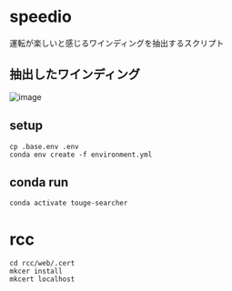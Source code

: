 # speedio

運転が楽しいと感じるワインディングを抽出するスクリプト

## 抽出したワインディング

![image](https://github.com/ritogk/speedio/assets/72111956/9c29dc11-b058-4f5f-8ffa-31d3857a792d)

## setup

```
cp .base.env .env
conda env create -f environment.yml
```

## conda run

```
conda activate touge-searcher
```

# rcc

```
cd rcc/web/.cert
mkcer install
mkcert localhost
```
